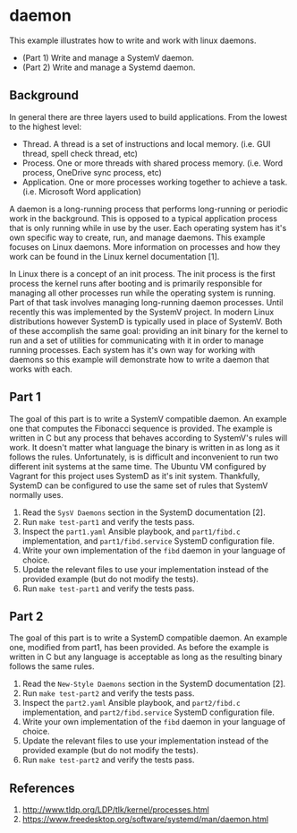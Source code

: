 # daemon

This example illustrates how to write and work with linux daemons.

* (Part 1) Write and manage a SystemV daemon.
* (Part 2) Write and manage a Systemd daemon.

## Background

In general there are three layers used to build applications. From the lowest to the highest level:

* Thread. A thread is a set of instructions and local memory. (i.e. GUI thread, spell check thread, etc)
* Process. One or more threads with shared process memory. (i.e. Word process, OneDrive sync process, etc)
* Application. One or more processes working together to achieve a task. (i.e. Microsoft Word application)

A daemon is a long-running process that performs long-running or periodic work in the background. This is opposed to a typical application process that is only running while in use by the user. Each operating system has it's own specific way to create, run, and manage daemons. This example focuses on Linux daemons. More information on processes and how they work can be found in the Linux kernel documentation [1].

In Linux there is a concept of an init process. The init process is the first process the kernel runs after booting and is primarily responsible for managing all other processes run while the operating system is running. Part of that task involves managing long-running daemon processes. Until recently this was implemented by the SystemV project. In modern Linux distributions however SystemD is typically used in place of SystemV. Both of these accomplish the same goal: providing an init binary for the kernel to run and a set of utilities for communicating with it in order to manage running processes. Each system has it's own way for working with daemons so this example will demonstrate how to write a daemon that works with each.

## Part 1

The goal of this part is to write a SystemV compatible daemon. An example one that computes the Fibonacci sequence is provided. The example is written in C but any process that behaves according to SystemV's rules will work. It doesn't matter what language the binary is written in as long as it follows the rules. Unfortunately, is is difficult and inconvenient to run two different init systems at the same time. The Ubuntu VM configured by Vagrant for this project uses SystemD as it's init system. Thankfully, SystemD can be configured to use the same set of rules that SystemV normally uses.

1. Read the `SysV Daemons` section in the SystemD documentation [2].
2. Run `make test-part1` and verify the tests pass.
3. Inspect the `part1.yaml` Ansible playbook, and `part1/fibd.c` implementation, and `part1/fibd.service` SystemD configuration file.
4. Write your own implementation of the `fibd` daemon in your language of choice.
5. Update the relevant files to use your implementation instead of the provided example (but do not modify the tests).
6. Run `make test-part1` and verify the tests pass.

## Part 2

The goal of this part is to write a SystemD compatible daemon. An example one, modified from part1, has been provided. As before the example is written in C but any language is acceptable as long as the resulting binary follows the same rules.

1. Read the `New-Style Daemons` section in the SystemD documentation [2].
2. Run `make test-part2` and verify the tests pass.
3. Inspect the `part2.yaml` Ansible playbook, and `part2/fibd.c` implementation, and `part2/fibd.service` SystemD configuration file.
4. Write your own implementation of the `fibd` daemon in your language of choice.
5. Update the relevant files to use your implementation instead of the provided example (but do not modify the tests).
6. Run `make test-part2` and verify the tests pass.

## References

1. http://www.tldp.org/LDP/tlk/kernel/processes.html
2. https://www.freedesktop.org/software/systemd/man/daemon.html
